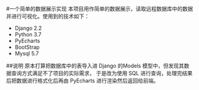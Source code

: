 #一个简单的数据展示实现
本项目用作简单的数据展示，读取远程数据库中的数据并进行可视化。使用到的技术如下：

- Django 2.2
- Python 3.7
- PyEcharts
- BootStrap
- Mysql 5.7

##说明
原本打算把数据库中的表导入进 Django 的Models 模型中，但发现其数据查询方式满足不了项目的实际需求，
于是改为使用 SQL 进行查询，处理完结果后把数据进行格式化后再由 PyEcharts 进行渲染然后返回给前端。
